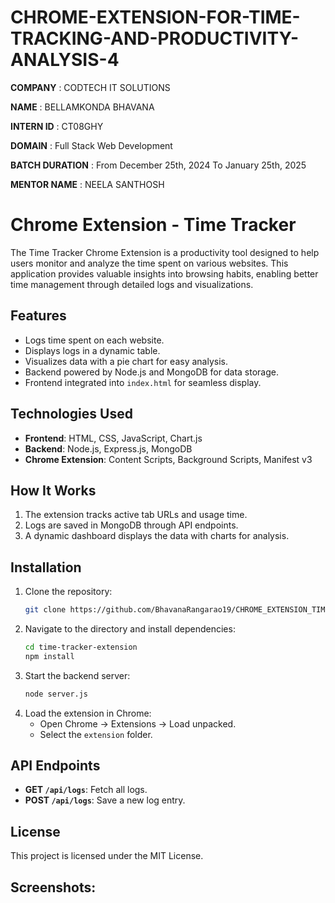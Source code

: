 # CHROME-EXTENSION-FOR-TIME-TRACKING-AND-PRODUCTIVITY-ANALYSIS-4

**COMPANY** : CODTECH IT SOLUTIONS

**NAME** : BELLAMKONDA BHAVANA

**INTERN ID** : CT08GHY

**DOMAIN** : Full Stack Web Development

**BATCH DURATION** : From December 25th, 2024 To January 25th, 2025

**MENTOR NAME** : NEELA SANTHOSH

# Chrome Extension - Time Tracker  

The Time Tracker Chrome Extension is a productivity tool designed to help users monitor and analyze the time spent on various websites. This application provides valuable insights into browsing habits, enabling better time management through detailed logs and visualizations.

## Features  
- Logs time spent on each website.  
- Displays logs in a dynamic table.  
- Visualizes data with a pie chart for easy analysis.  
- Backend powered by Node.js and MongoDB for data storage.  
- Frontend integrated into `index.html` for seamless display.  

## Technologies Used  
- **Frontend**: HTML, CSS, JavaScript, Chart.js  
- **Backend**: Node.js, Express.js, MongoDB  
- **Chrome Extension**: Content Scripts, Background Scripts, Manifest v3  

## How It Works  
1. The extension tracks active tab URLs and usage time.  
2. Logs are saved in MongoDB through API endpoints.  
3. A dynamic dashboard displays the data with charts for analysis.  

## Installation  
1. Clone the repository:  
   ```bash  
   git clone https://github.com/BhavanaRangarao19/CHROME_EXTENSION_TIME_TRACKER-4.git  
   ```  
2. Navigate to the directory and install dependencies:  
   ```bash  
   cd time-tracker-extension  
   npm install  
   ```  
3. Start the backend server:  
   ```bash  
   node server.js  
   ```  
4. Load the extension in Chrome:  
   - Open Chrome → Extensions → Load unpacked.  
   - Select the `extension` folder.  

## API Endpoints  
- **GET `/api/logs`**: Fetch all logs.  
- **POST `/api/logs`**: Save a new log entry.  

## License  
This project is licensed under the MIT License.  

## Screenshots:

